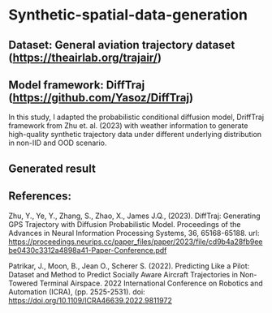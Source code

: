 # Synthetic-spatial-data-generation

## Dataset: General aviation trajectory dataset (https://theairlab.org/trajair/)
## Model framework: DiffTraj (https://github.com/Yasoz/DiffTraj)

In this study, I adapted the probabilistic conditional diffusion model, DriffTraj framework from Zhu et. al. (2023) with weather information to generate high-quality synthetic trajectory data under different underlying distribution in non-IID and OOD scenario.

## Generated result


## References:
Zhu, Y., Ye, Y., Zhang, S., Zhao, X., James J.Q., (2023). DiffTraj: Generating GPS Trajectory with Diffusion Probabilistic Model. Proceedings of the Advances in Neural Information Processing Systems, 36, 65168-65188. url: https://proceedings.neurips.cc/paper_files/paper/2023/file/cd9b4a28fb9eebe0430c3312a4898a41-Paper-Conference.pdf

Patrikar, J., Moon, B., Jean O., Scherer S. (2022). Predicting Like a Pilot: Dataset and Method to Predict Socially Aware Aircraft Trajectories in Non-Towered Terminal Airspace. 2022 International Conference on Robotics and Automation (ICRA), (pp. 2525-2531). doi: https://doi.org/10.1109/ICRA46639.2022.9811972








